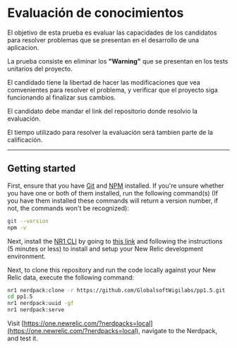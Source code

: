 # Evaluación de conocimientos
El objetivo de esta prueba es evaluar las capacidades de los candidatos para resolver problemas que se presentan en el desarrollo de una aplicacion.   
   
La prueba consiste en eliminar los **"Warning"** que se presentan en los tests unitarios del proyecto.  
   
El candidado tiene la libertad de hacer las modificaciones que vea comvenientes para resolver el problema, y verificar que el proyecto siga funcionando al finalizar sus cambios.   
   
El candidato debe mandar el link del repositorio donde resolvio la evaluación.   
   
El tiempo utilizado para resolver la evaluación será tambien parte de la calificación.
   
   
-----------------------------------------------------------------------------

## Getting started

First, ensure that you have [Git](https://git-scm.com/book/en/v2/Getting-Started-Installing-Git) and [NPM](https://www.npmjs.com/get-npm) installed. If you're unsure whether you have one or both of them installed, run the following command(s) (If you have them installed these commands will return a version number, if not, the commands won't be recognized):

```bash
git --version
npm -v
```

Next, install the [NR1 CLI](https://one.newrelic.com/launcher/developer-center.launcher) by going to [this link](https://one.newrelic.com/launcher/developer-center.launcher) and following the instructions (5 minutes or less) to install and setup your New Relic development environment.

Next, to clone this repository and run the code locally against your New Relic data, execute the following command:

```bash
nr1 nerdpack:clone -r https://github.com/GlobalsoftWigilabs/pp1.5.git
cd pp1.5
nr1 nerdpack:uuid -gf
nr1 nerdpack:serve
```

Visit [https://one.newrelic.com/?nerdpacks=local](https://one.newrelic.com/?nerdpacks=local), navigate to the Nerdpack, and test it.

